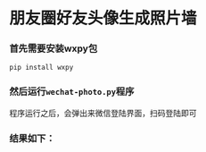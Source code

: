 # 朋友圈好友头像生成照片墙
### 首先需要安装wxpy包
```
pip install wxpy
```
### 然后运行`wechat-photo.py`程序
程序运行之后，会弹出来微信登陆界面，扫码登陆即可
### 结果如下：
